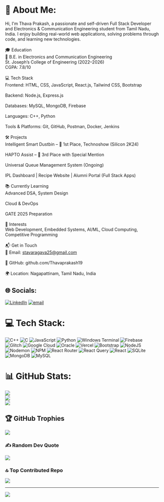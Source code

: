 # 💫 About Me:
Hi, I'm Thava Prakash, a passionate and self-driven Full Stack Developer and Electronics & Communication Engineering student from Tamil Nadu, India. I enjoy building real-world web applications, solving problems through code, and learning new technologies.<br><br>🎓 Education<br>🏫 B.E. in Electronics and Communication Engineering<br>St. Joseph’s College of Engineering (2022–2026)<br>CGPA: 7.8/10<br><br>💻 Tech Stack<br>Frontend: HTML, CSS, JavaScript, React.js, Tailwind CSS, Bootstrap<br><br>Backend: Node.js, Express.js<br><br>Databases: MySQL, MongoDB, Firebase<br><br>Languages: C++, Python<br><br>Tools & Platforms: Git, GitHub, Postman, Docker, Jenkins<br><br>🛠️ Projects<br>Intelligent Smart Dustbin – 🥇 1st Place, Technoshow (Silicon 2K24)<br><br>HAPTO Assist – 🥉 3rd Place with Special Mention<br><br>Universal Queue Management System (Ongoing)<br><br>IPL Dashboard | Recipe Website | Alumni Portal (Full Stack Apps)<br><br>📚 Currently Learning<br>Advanced DSA, System Design<br><br>Cloud & DevOps<br><br>GATE 2025 Preparation<br><br>🌱 Interests<br>Web Development, Embedded Systems, AI/ML, Cloud Computing, Competitive Programming<br><br>📬 Get in Touch<br>📧 Email: stavaragava25@gmail.com<br><br>🔗 GitHub: github.com/Thavaprakash19<br><br>🌍 Location: Nagapattinam, Tamil Nadu, India


## 🌐 Socials:
[![LinkedIn](https://img.shields.io/badge/LinkedIn-%230077B5.svg?logo=linkedin&logoColor=white)](https://linkedin.com/in/https://www.linkedin.com/in/thava-prakash-64664b256/) [![email](https://img.shields.io/badge/Email-D14836?logo=gmail&logoColor=white)](mailto:tavaragava25@gmail.com) 

# 💻 Tech Stack:
![C++](https://img.shields.io/badge/c++-%2300599C.svg?style=for-the-badge&logo=c%2B%2B&logoColor=white) ![C](https://img.shields.io/badge/c-%2300599C.svg?style=for-the-badge&logo=c&logoColor=white) ![JavaScript](https://img.shields.io/badge/javascript-%23323330.svg?style=for-the-badge&logo=javascript&logoColor=%23F7DF1E) ![Python](https://img.shields.io/badge/python-3670A0?style=for-the-badge&logo=python&logoColor=ffdd54) ![Windows Terminal](https://img.shields.io/badge/Windows%20Terminal-%234D4D4D.svg?style=for-the-badge&logo=windows-terminal&logoColor=white) ![Firebase](https://img.shields.io/badge/firebase-%23039BE5.svg?style=for-the-badge&logo=firebase) ![Glitch](https://img.shields.io/badge/glitch-%233333FF.svg?style=for-the-badge&logo=glitch&logoColor=white) ![Google Cloud](https://img.shields.io/badge/GoogleCloud-%234285F4.svg?style=for-the-badge&logo=google-cloud&logoColor=white) ![Oracle](https://img.shields.io/badge/Oracle-F80000?style=for-the-badge&logo=oracle&logoColor=white) ![Vercel](https://img.shields.io/badge/vercel-%23000000.svg?style=for-the-badge&logo=vercel&logoColor=white) ![Bootstrap](https://img.shields.io/badge/bootstrap-%238511FA.svg?style=for-the-badge&logo=bootstrap&logoColor=white) ![NodeJS](https://img.shields.io/badge/node.js-6DA55F?style=for-the-badge&logo=node.js&logoColor=white) ![Nodemon](https://img.shields.io/badge/NODEMON-%23323330.svg?style=for-the-badge&logo=nodemon&logoColor=%BBDEAD) ![NPM](https://img.shields.io/badge/NPM-%23CB3837.svg?style=for-the-badge&logo=npm&logoColor=white) ![React Router](https://img.shields.io/badge/React_Router-CA4245?style=for-the-badge&logo=react-router&logoColor=white) ![React Query](https://img.shields.io/badge/-React%20Query-FF4154?style=for-the-badge&logo=react%20query&logoColor=white) ![React](https://img.shields.io/badge/react-%2320232a.svg?style=for-the-badge&logo=react&logoColor=%2361DAFB) ![SQLite](https://img.shields.io/badge/sqlite-%2307405e.svg?style=for-the-badge&logo=sqlite&logoColor=white) ![MongoDB](https://img.shields.io/badge/MongoDB-%234ea94b.svg?style=for-the-badge&logo=mongodb&logoColor=white) ![MySQL](https://img.shields.io/badge/mysql-4479A1.svg?style=for-the-badge&logo=mysql&logoColor=white)
# 📊 GitHub Stats:
![](https://github-readme-stats.vercel.app/api?username=Thavaprakash19&theme=dark&hide_border=false&include_all_commits=false&count_private=false)<br/>
![](https://nirzak-streak-stats.vercel.app/?user=Thavaprakash19&theme=dark&hide_border=false)<br/>
![](https://github-readme-stats.vercel.app/api/top-langs/?username=Thavaprakash19&theme=dark&hide_border=false&include_all_commits=false&count_private=false&layout=compact)

## 🏆 GitHub Trophies
![](https://github-profile-trophy.vercel.app/?username=Thavaprakash19&theme=radical&no-frame=false&no-bg=true&margin-w=4)

### ✍️ Random Dev Quote
![](https://quotes-github-readme.vercel.app/api?type=horizontal&theme=radical)

### 🔝 Top Contributed Repo
![](https://github-contributor-stats.vercel.app/api?username=Thavaprakash19&limit=5&theme=dark&combine_all_yearly_contributions=true)

---
[![](https://visitcount.itsvg.in/api?id=Thavaprakash19&icon=0&color=0)](https://visitcount.itsvg.in)

<!-- Proudly created with GPRM ( https://gprm.itsvg.in ) -->
